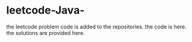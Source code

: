 # leetcode-Java-
the leetcode problem code is added to the repositories.
the code is here.
the solutions are provided here.












































